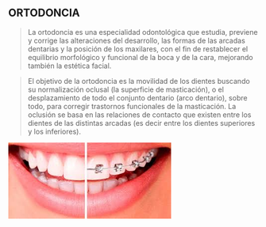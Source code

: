 ## ORTODONCIA
>La ortodoncia es una especialidad odontológica que estudia, previene y
corrige las alteraciones del desarrollo, las formas de las arcadas dentarias y la 
posición de los maxilares, con el fin de restablecer el equilibrio morfológico y 
funcional de la boca y de la cara, mejorando también la estética facial.

>El objetivo de la ortodoncia es la movilidad de los dientes buscando su 
normalización oclusal (la superficie de masticación), o el desplazamiento de todo 
el conjunto dentario (arco dentario), sobre todo, para corregir trastornos 
funcionales de la masticación. La oclusión se basa en las relaciones de contacto 
que existen entre los dientes de las distintas arcadas (es decir entre los dientes 
superiores y los inferiores).

![ortodoncia](ortodoncia.jpg)